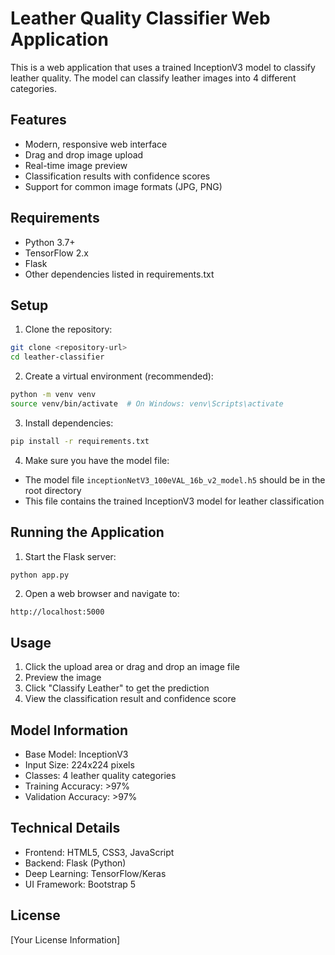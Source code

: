 # Leather Quality Classifier Web Application

This is a web application that uses a trained InceptionV3 model to classify leather quality. The model can classify leather images into 4 different categories.

## Features

- Modern, responsive web interface
- Drag and drop image upload
- Real-time image preview
- Classification results with confidence scores
- Support for common image formats (JPG, PNG)

## Requirements

- Python 3.7+
- TensorFlow 2.x
- Flask
- Other dependencies listed in requirements.txt

## Setup

1. Clone the repository:
```bash
git clone <repository-url>
cd leather-classifier
```

2. Create a virtual environment (recommended):
```bash
python -m venv venv
source venv/bin/activate  # On Windows: venv\Scripts\activate
```

3. Install dependencies:
```bash
pip install -r requirements.txt
```

4. Make sure you have the model file:
- The model file `inceptionNetV3_100eVAL_16b_v2_model.h5` should be in the root directory
- This file contains the trained InceptionV3 model for leather classification

## Running the Application

1. Start the Flask server:
```bash
python app.py
```

2. Open a web browser and navigate to:
```
http://localhost:5000
```

## Usage

1. Click the upload area or drag and drop an image file
2. Preview the image
3. Click "Classify Leather" to get the prediction
4. View the classification result and confidence score

## Model Information

- Base Model: InceptionV3
- Input Size: 224x224 pixels
- Classes: 4 leather quality categories
- Training Accuracy: >97%
- Validation Accuracy: >97%

## Technical Details

- Frontend: HTML5, CSS3, JavaScript
- Backend: Flask (Python)
- Deep Learning: TensorFlow/Keras
- UI Framework: Bootstrap 5

## License

[Your License Information] 
